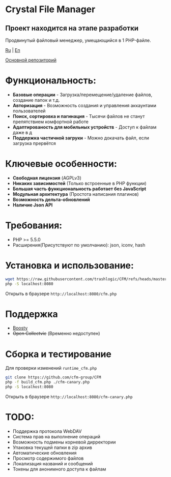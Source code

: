 # Crystal File Manager
## Проект находится на этапе разработки

Продвинутый файловый менеджер, умещающийся в 1 PHP-файле.

[Ru](README.ru.md) | [En](README.md)

[Основной репозиторий](https://gitflic.ru/project/consensus/cfm)

# Функциональность:
 - **Базовые операции** - Загрузка/перемещение/удаление файлов, создание папок и т.д.
 - **Авторизация** - Возможность создания и управления аккаунтами пользователей
 - **Поиск, сортировка и пагинация** - Тысячи файлов не станут препятствием комфортной работе
 - **Адаптированость для мобильных устройств** - Доступ к файлам даже в д
 - **Поддержка частичной загруки** - Можно докачать файл, если загрузка прервётся

# Ключевые особенности:
 - **Свободная лицензия** (AGPLv3)
 - **Никаких зависимостей** (Только встроенные в PHP функции)
 - **Большая часть функциональность работает без JavaScript**
 - **Модульная архитектура** (Простота написания плагинов)
 - **Возможность дельта-обновлений**
 - **Наличие Json API**

# Требования:
 - PHP >= 5.5.0
 - Расширения(Присутствуют по умолчанию): json, iconv, hash

# Установка и использование:
```bash
wget https://raw.githubusercontent.com/trashlogic/CFM/refs/heads/master/cfm.php
php -S localhost:8080
```
Открыть в браузере `http://localhost:8080/cfm.php`

# Поддержка
 - [Boosty](https://boosty.to/trashlogic/donate)
 - ~~Open Collectvie~~ (Временно недоступен)

# Сборка и тестирование
Для проверки изменений `runtime_cfm.php`

```bash
git clone https://github.com/cfm-group/CFM
php -f build_cfm.php ./cfm-canary.php
php -S localhost:8080
```
Открыть в браузере `http://localhost:8080/cfm-canary.php`

# TODO:
 - Поддержка протокола WebDAV
 - Система прав на выполнение операций
 - Возможность подмены корневой дирректории
 - Упаковка текущей папки в zip архив
 - Автоматические обновления
 - Просмотр содержимого файлов
 - Локализация названий и сообщений
 - Токены для анонимного доступа к файлам
